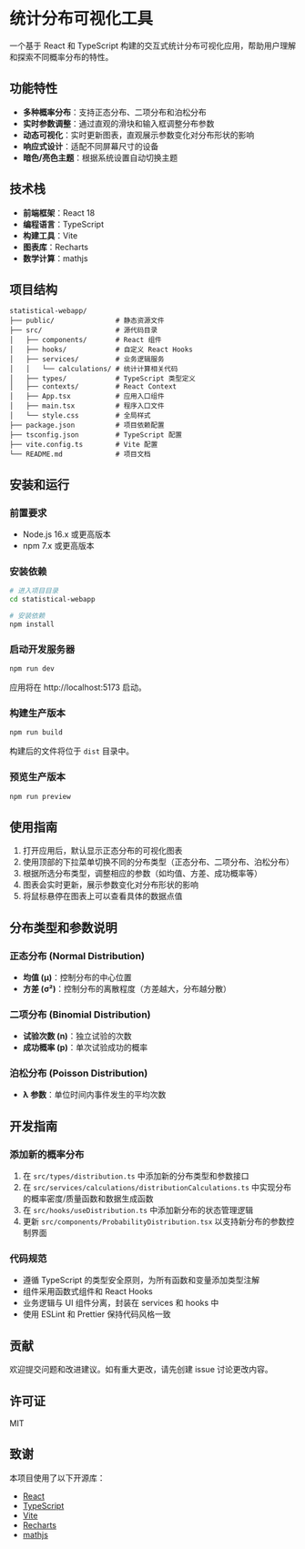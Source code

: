 # 统计分布可视化工具

一个基于 React 和 TypeScript 构建的交互式统计分布可视化应用，帮助用户理解和探索不同概率分布的特性。

## 功能特性

- **多种概率分布**：支持正态分布、二项分布和泊松分布
- **实时参数调整**：通过直观的滑块和输入框调整分布参数
- **动态可视化**：实时更新图表，直观展示参数变化对分布形状的影响
- **响应式设计**：适配不同屏幕尺寸的设备
- **暗色/亮色主题**：根据系统设置自动切换主题

## 技术栈

- **前端框架**：React 18
- **编程语言**：TypeScript
- **构建工具**：Vite
- **图表库**：Recharts
- **数学计算**：mathjs

## 项目结构

```
statistical-webapp/
├── public/               # 静态资源文件
├── src/                  # 源代码目录
│   ├── components/       # React 组件
│   ├── hooks/            # 自定义 React Hooks
│   ├── services/         # 业务逻辑服务
│   │   └── calculations/ # 统计计算相关代码
│   ├── types/            # TypeScript 类型定义
│   ├── contexts/         # React Context
│   ├── App.tsx           # 应用入口组件
│   ├── main.tsx          # 程序入口文件
│   └── style.css         # 全局样式
├── package.json          # 项目依赖配置
├── tsconfig.json         # TypeScript 配置
├── vite.config.ts        # Vite 配置
└── README.md             # 项目文档
```

## 安装和运行

### 前置要求

- Node.js 16.x 或更高版本
- npm 7.x 或更高版本

### 安装依赖

```bash
# 进入项目目录
cd statistical-webapp

# 安装依赖
npm install
```

### 启动开发服务器

```bash
npm run dev
```

应用将在 http://localhost:5173 启动。

### 构建生产版本

```bash
npm run build
```

构建后的文件将位于 `dist` 目录中。

### 预览生产版本

```bash
npm run preview
```

## 使用指南

1. 打开应用后，默认显示正态分布的可视化图表
2. 使用顶部的下拉菜单切换不同的分布类型（正态分布、二项分布、泊松分布）
3. 根据所选分布类型，调整相应的参数（如均值、方差、成功概率等）
4. 图表会实时更新，展示参数变化对分布形状的影响
5. 将鼠标悬停在图表上可以查看具体的数据点值

## 分布类型和参数说明

### 正态分布 (Normal Distribution)
- **均值 (μ)**：控制分布的中心位置
- **方差 (σ²)**：控制分布的离散程度（方差越大，分布越分散）

### 二项分布 (Binomial Distribution)
- **试验次数 (n)**：独立试验的次数
- **成功概率 (p)**：单次试验成功的概率

### 泊松分布 (Poisson Distribution)
- **λ 参数**：单位时间内事件发生的平均次数

## 开发指南

### 添加新的概率分布

1. 在 `src/types/distribution.ts` 中添加新的分布类型和参数接口
2. 在 `src/services/calculations/distributionCalculations.ts` 中实现分布的概率密度/质量函数和数据生成函数
3. 在 `src/hooks/useDistribution.ts` 中添加新分布的状态管理逻辑
4. 更新 `src/components/ProbabilityDistribution.tsx` 以支持新分布的参数控制界面

### 代码规范

- 遵循 TypeScript 的类型安全原则，为所有函数和变量添加类型注解
- 组件采用函数式组件和 React Hooks
- 业务逻辑与 UI 组件分离，封装在 services 和 hooks 中
- 使用 ESLint 和 Prettier 保持代码风格一致

## 贡献

欢迎提交问题和改进建议。如有重大更改，请先创建 issue 讨论更改内容。

## 许可证

MIT

## 致谢

本项目使用了以下开源库：
- [React](https://react.dev/)
- [TypeScript](https://www.typescriptlang.org/)
- [Vite](https://vitejs.dev/)
- [Recharts](https://recharts.org/)
- [mathjs](https://mathjs.org/)